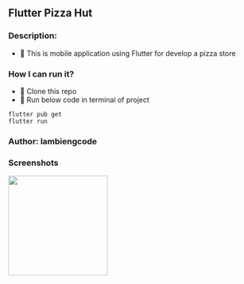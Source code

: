 ## Flutter Pizza Hut

### Description:
- 🍕 This is mobile application using Flutter for develop a pizza store

### How I can run it? 
- 🚀 Clone this repo
- 🚀 Run below code in terminal of project
```terminal
flutter pub get
flutter run
```

### Author: lambiengcode

### Screenshots

<p> 
<img src="https://github.com/hongvinhmobile/flutter_pizza_store/blob/master/screenshots/home_page.png?raw=true" width="200px"/>
</p>
